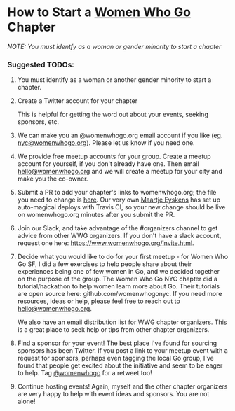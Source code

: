# How to Start a [Women Who Go](https://womenwhogo.org) Chapter


*NOTE: You must identfy as a woman or gender minority to start a chapter*

### Suggested TODOs:
1. You must identify as a woman or another gender minority to start a chapter.

1. Create a Twitter account for your chapter

    This is helpful for getting the word out about your events, seeking sponsors, etc.

1. We can make you an @womenwhogo.org email account if you like (eg. nyc@womenwhogo.org). Please let us know if you need one.

1. We provide free meetup accounts for your group. Create a meetup account for yourself, if you don't already have one. Then email hello@womenwhogo.org and we will create a meetup for your city and make you the co-owner.

1. Submit a PR to add your chapter's links to womenwhogo.org; the file you need to change is [here](https://github.com/womenwhogo/womenwhogo.org/blob/master/womenwhogo.org/index.html). Our very own [Maartje Eyskens](https://twitter.com/MaartjeME) has set up auto-magical deploys with Travis CI, so your new change should be live on womenwhogo.org minutes after you submit the PR.

1. Join our Slack, and take advantage of the #organizers channel to get advice from other WWG organizers. If you don't have a slack account, request one here: https://www.womenwhogo.org/invite.html.

1. Decide what you would like to do for your first meetup - for Women Who Go SF, I did a few exercises to help people share about their experiences being one of few women in Go, and we decided together on the purpose of the group. The Women Who Go NYC chapter did a tutorial/hackathon to help women learn more about Go. Their tutorials are open source here: github.com/womenwhogonyc. If you need more resources, ideas or help, please feel free to reach out to hello@womenwhogo.org.

    We also have an email distribution list for WWG chapter organizers. This is a great place to seek help or tips from other chapter organizers.

1. Find a sponsor for your event! The best place I've found for sourcing sponsors has been Twitter. If you post a link to your meetup event with a request for sponsors, perhaps even tagging the local Go group, I've found that people get excited about the initiative and seem to be eager to help. Tag [@womenwhogo](https://twitter.com/womenwhogo) for a retweet too!

1. Continue hosting events! Again, myself and the other chapter organizers are very happy to help with event ideas and sponsors. You are not alone!
